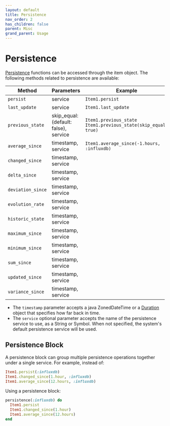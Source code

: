 ```yaml
---
layout: default
title: Persistence
nav_order: 2
has_children: false
parent: Misc
grand_parent: Usage
---
```


# Persistence

[Persistence](https://www.openhab.org/docs/configuration/persistence.html) functions can be accessed through the item object. The following methods related to persistence are available: 

| Method            | Parameters                            | Example                                                         |
| ----------------- | ------------------------------------- | --------------------------------------------------------------- |
| `persist`         | service                               | `Item1.persist`                                                 |
| `last_update`     | service                               | `Item1.last_update`                                             |
| `previous_state`  | skip_equal: (default: false), service | `Item1.previous_state` `Item1.previous_state(skip_equal: true)` |
| `average_since`   | timestamp, service                    | `Item1.average_since(-1.hours, :influxdb)`                      |
| `changed_since`   | timestamp, service                    |                                                                 |
| `delta_since`     | timestamp, service                    |                                                                 |
| `deviation_since` | timestamp, service                    |                                                                 |
| `evolution_rate`  | timestamp, service                    |                                                                 |
| `historic_state`  | timestamp, service                    |                                                                 |
| `maximum_since`   | timestamp, service                    |                                                                 |
| `minimum_since`   | timestamp, service                    |                                                                 |
| `sum_since`       | timestamp, service                    |                                                                 |
| `updated_since`   | timestamp, service                    |                                                                 |
| `variance_since`  | timestamp, service                    |                                                                 |

* The `timestamp` parameter accepts a java ZonedDateTime or a [Duration](../duration/) object that specifies how far back in time.
* The `service` optional parameter accepts the name of the persistence service to use, as a String or Symbol. When not specified, the system's default persistence service will be used.

## Persistence Block

A persistence block can group multiple persistence operations together under a single service. For example, instead of:

```ruby
Item1.persist(:influxdb)
Item1.changed_since(1.hour, :influxdb)
Item1.average_since(12.hours, :influxdb)
```

Using a persistence block:

```ruby
persistence(:influxdb) do
  Item1.persist
  Item1.changed_since(1.hour)
  Item1.average_since(12.hours)
end
```
